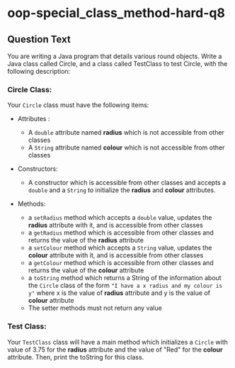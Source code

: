 # oop-special_class_method-hard-q8

## Question Text

You are writing a Java program that details various round objects. Write a Java class called Circle, and a class called
TestClass to test Circle, with the following description:

### Circle Class:

Your `Circle` class must have the following items:

- Attributes :
    - A `double` attribute named **radius** which is not accessible from other classes
    - A `String` attribute named **colour** which is not accessible from other classes

- Constructors:
    - A constructor which is accessible from other classes and accepts a `double` and a `String` to initialize the
      **radius** and **colour** attributes.

- Methods:
    - a `setRadius` method which accepts a `double` value, updates the **radius** attribute with it, and is accessible
      from other classes
    - a `getRadius` method which is accessible from other classes and returns the value of the **radius** attribute
    - a `setColour` method which accepts a `String` value, updates the **colour** attribute with it, and is accessible
      from other classes
    - a `getColour` method which is accessible from other classes and returns the value of the **colour** attribute
    - a `toString` method which returns a String of the information about the `Circle` class of the form
      `"I have a x radius and my colour is y"` where x is the value of **radius** attribute and y is the
      value of **colour** attribute
    - The setter methods must not return any value

### Test Class:

Your `TestClass` class will have a main method which initializes a `Circle` with value of 3.75 for the **radius** 
attribute and the value of "Red" for the **colour** attribute. Then, print the toString for this class.